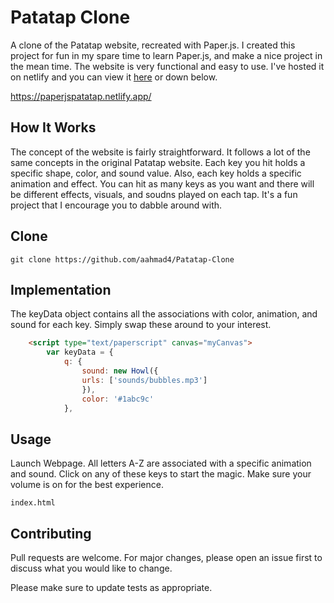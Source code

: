 # Patatap Clone
A clone of the Patatap website, recreated with Paper.js. I created this project for fun in my spare time to learn Paper.js, and make a nice project in the mean time. The website is very functional and easy to use. I've hosted it on netlify and you can view it [here](https://paperjspatatap.netlify.app/) or down below.

https://paperjspatatap.netlify.app/

## How It Works
The concept of the website is fairly straightforward. It follows a lot of the same concepts in the original Patatap website. Each key you hit holds a specific shape, color, and sound value. Also, each key holds a specific animation and effect. You can hit as many keys as you want and there will be different effects, visuals, and soudns played on each tap. It's a fun project that I encourage you to dabble around with.

## Clone
```
git clone https://github.com/aahmad4/Patatap-Clone
```

## Implementation

The keyData object contains all the associations with color, animation, and sound for each key. Simply swap these around to your interest.
```html
	<script type="text/paperscript" canvas="myCanvas">
		var keyData = {
			q: {
				sound: new Howl({
		  		urls: ['sounds/bubbles.mp3']
				}),
				color: '#1abc9c'
			},
```    

## Usage

Launch Webpage. All letters A-Z are associated with a specific animation and sound. Click on any of these keys to start the magic. Make sure your volume is on for the best experience.
```
index.html
```


## Contributing

Pull requests are welcome. For major changes, please open an issue first to discuss what you would like to change.

Please make sure to update tests as appropriate.
